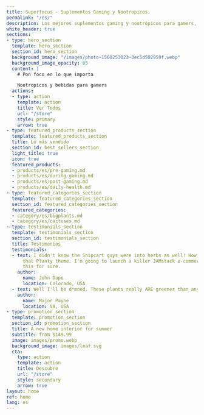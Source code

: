 ```yaml
---
title: Superfocus - Suplementos Gaming y Nootropicos.
permalink: "/es/"
description: Los mejores suplementos gaming y nootrópicos para gamers, estudiantes y trabajadores.
white_header: true
sections:
- type: hero_section
  template: hero_section
  section_id: hero_section
  background_image: "/images/photo-1560253023-3ec5d502959f.webp"
  background_image_opacity: 65
  content: |
    # Pon foco en lo que importa

    Nootropicos y bebidas para gamers
  actions:
  - type: action
    template: action
    title: Ver Todos
    url: "/store"
    style: primary
    arrow: true
- type: featured_products_section
  template: featured_products_section
  title: Lo más vendido
  section_id: best_sellers_section
  light_title: true
  icon: true
  featured_products:
  - products/es/pre-gaming.md
  - products/es/during-gaming.md
  - products/es/post-gaming.md
  - products/es/daily-health.md
- type: featured_categories_section
  template: featured_categories_section
  section_id: featured_categories_section
  featured_categories:
  - category/es/bigplants.md
  - category/es/cactuses.md
- type: testimonials_section
  template: testimonials_section
  section_id: testimonials_section
  title: Testimonios
  testimonials:
  - text: I didn't know the Snipcart guys were into herbs as well! How beautiful is
      that Planty theme. I'm going to launch a killer JAMstack e-commerce store using
      this for sure.
    author:
      name: John Dope
      location: Colorado, USA
  - text: Well I'll be d*mned. These plants really ARE greener than any of my recruits.
    author:
      name: Major Payne
      location: VA, USA
- type: promotion_section
  template: promotion_section
  section_id: promotion_section
  title: A new home interior for summer
  subtitle: from $149.99
  image: images/promo.webp
  background_image: images/leaf.svg
  cta:
    type: action
    template: action
    title: Descubre
    url: "/store"
    style: secondary
    arrow: true
layout: home
ref: home
lang: es
---
```


